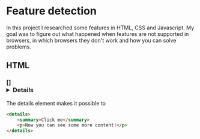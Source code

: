 # Feature detection

In this project I researched some features in HTML, CSS and Javascript. My goal was to figure out what happened when features are not supported in browsers, in which browsers they don't work and how you can solve problems.

## HTML

### []<Details> element
The details element makes it possible to
```HTML
<details>
	<summary>Click me</summary>
	<p>Now you can see some more content!</p>
</details>
```